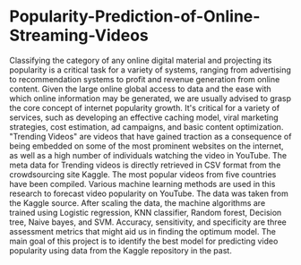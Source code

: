 # Popularity-Prediction-of-Online-Streaming-Videos

Classifying the category of any online digital material and projecting its popularity is a critical task for a variety of systems, ranging from advertising to recommendation systems to 
profit and revenue generation from online content. Given the large online global access to  data and the ease with which online information may be generated, we are usually advised to grasp the core concept of internet popularity growth. It's critical for a variety of services, 
such as developing an effective caching model, viral marketing strategies, cost estimation, ad campaigns, and basic content optimization. "Trending Videos" are videos that have gained 
traction as a consequence of being embedded on some of the most prominent websites on the internet, as well as a high number of individuals watching the video in YouTube. The meta data for Trending videos is directly retrieved in CSV format from the crowdsourcing site Kaggle. The most popular videos from five countries have been compiled. Various machine learning methods are used in this research to forecast video popularity on YouTube. The data was taken from the Kaggle source. After scaling the data, the machine algorithms are trained using Logistic regression, KNN classifier, Random forest, Decision tree, Naive bayes, and SVM. Accuracy, sensitivity, and specificity are three assessment metrics that might aid us in finding the optimum model. The main goal of this project is to identify the best model for predicting video popularity using data from the Kaggle repository in the past.
